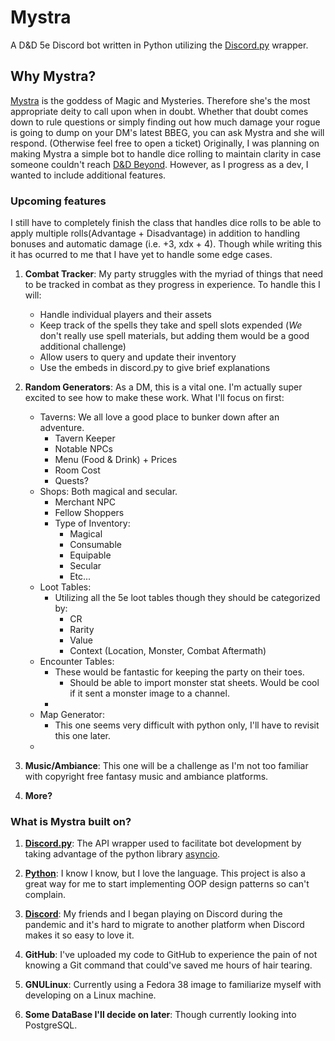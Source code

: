 # Mystra
A D&amp;D 5e Discord bot written in Python utilizing the [Discord.py](https://discordpy.readthedocs.io/en/stable/) wrapper. 

## Why Mystra?
 [Mystra](https://forgottenrealms.fandom.com/wiki/Mystra) is the goddess of Magic and Mysteries. Therefore she's the most appropriate deity to call upon when in doubt. Whether that doubt comes down to rule questions or simply finding out how much damage your rogue is going to dump on your DM's latest BBEG, you can ask Mystra and she will respond. (Otherwise feel free to open a ticket) Originally, I was planning on making Mystra a simple bot to handle dice rolling to maintain clarity in case someone couldn't reach [D&D Beyond](https://www.dndbeyond.com/). However, as I progress as a dev, I wanted to include additional features. 
### Upcoming features
I still have to completely finish the class that handles dice rolls to be able to apply multiple rolls(Advantage + Disadvantage) in addition to handling bonuses and automatic damage (i.e. +3, xdx + 4). Though while writing this it has ocurred to me that I have yet to handle some edge cases.

1. **Combat Tracker**: My party struggles with the myriad of things that need to be tracked in combat as they progress in experience. 
    To handle this I will:
    * Handle individual players and their assets
    * Keep track of the spells they take and spell slots expended (*We* don't really use spell materials, but adding them would be a good additional challenge)
    * Allow users to query and update their inventory
    * Use the embeds in discord.py to give brief explanations 

2. **Random Generators**: As a DM, this is a vital one. I'm actually super excited to see how to make these work. 
    What I'll focus on first:
    * Taverns: We all love a good place to bunker down after an adventure.
        * Tavern Keeper
        * Notable NPCs
        * Menu (Food & Drink) + Prices
        * Room Cost
        * Quests?
    * Shops: Both magical and secular.
        * Merchant NPC
        * Fellow Shoppers
        * Type of Inventory:
            * Magical
            * Consumable
            * Equipable
            * Secular
            * Etc...
    * Loot Tables:
        * Utilizing all the 5e loot tables though they should be categorized by:
            * CR
            * Rarity
            * Value
            * Context (Location, Monster, Combat Aftermath)
    * Encounter Tables:
        * These would be fantastic for keeping the party on their toes.
            * Should be able to import monster stat sheets. Would be cool if it sent a monster image to a channel.
        *
    * Map Generator:
        * This one seems very difficult with python only, I'll have to revisit this one later.
    * 
3. **Music/Ambiance**: This one will be a challenge as I'm not too familiar with copyright free fantasy music and ambiance platforms.

4. **More?**
### What is Mystra built on?
1. **[Discord.py](https://discordpy.readthedocs.io/en/stable/)**: The API wrapper used to facilitate bot development by taking advantage of the python library [asyncio](https://docs.python.org/3/library/asyncio.html). 

2. **[Python](https://www.python.org/)**: I know I know, but I love the language. This project is also a great way for me to start implementing OOP design patterns so can't complain.

3. **[Discord](https://discord.com/company)**: My friends and I began playing on Discord during the pandemic and it's hard to migrate to another platform when Discord makes it so easy to love it.

4. **GitHub**: I've uploaded my code to GitHub to experience the pain of not knowing a Git command that could've saved me hours of hair tearing. 

5. **GNULinux**: Currently using a Fedora 38 image to familiarize myself with developing on a Linux machine.

6. **Some DataBase I'll decide on later**: Though currently looking into PostgreSQL.



